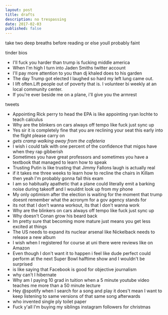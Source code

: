 ```yaml
---
layout: post
title: drafts
description: no trespassing
date: 2017-02-03
published: false
---
```


take two deep breaths before reading or else youll probably faint 

tinder bios
- I'll fuck you harder than trump is fucking middle america
- When I'm high I turn into Jaden Smiths twitter account
- I'll pay more attention to you than dj khaled does to his garden
- The day Trump got elected I laughed so hard my left lung came out.
- I lift often.Lift people out of poverty that is. I volunteer bi weekly at an local community center.
- If you're ever beside me on a plane, i'll give you the armrest

tweets
- Appointing Rick perry to head the EPA is like appointing ryan lochte to teach calculus
- Why are the blinkers on cars always off tempo like fuck just sync up
- Yes sir it is completely fine that you are reclining your seat this early into the flight please carry on
- *gets cramp walking away from the cafeteria*
- I wish i could talk with one percent of the confidence that migos have when they rap gibberish
- Sometimes you have great professors and sometimes you have a textbook that managed to learn how to speak
- Trusting Putin is like trusting that Jimmy Fallons laugh is actually real
- if it takes me three weeks to learn how to recline the chairs in Killam then yeah I'm probably gonna fail this exam
- I am so habitually apathetic that a plane could literally emit a barking noise during takeoff and I wouldnt look up from my phone
- My only optimism after the election is waiting for the moment that trump doesnt remember what the acronym for a gov agency stands for
- its not that I don't wanna workout, its that I don't wanna work
- Why are the blinkers on cars always off tempo like fuck just sync up
- Why doesn't Conan grow his beard back
- Im pretty sure that becoming more mature just means you get less excited at things
- The US needs to expand its nuclear arsenal like Nickelback needs to release a new album
- I wish when I registered for course at uni there were reviews like on Amazon
- Even though I don't want it to happen i feel like dude perfect could perform at the next Super Bowl halftime show and I wouldn't be surprised
- is like saying that Facebook is good for objective journalism
- why can't I hibernate
- Why am I paying 10 grad in tuition when a 5 minute youtube video teaches me more than a 50 minute lecture
- Hey @spotify when I search for a song and play it does't mean I want to keep listening to same versions of that same song afterwards
- who invented single ply toilet paper
- Fuck y'all I'm buying my siblings instagram followers for christmas
